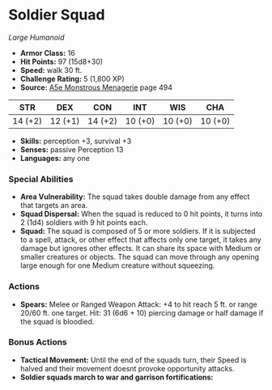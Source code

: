 # Soldier Squad

*Large* *Humanoid*

- **Armor Class:** 16
- **Hit Points:** 97 (15d8+30)
- **Speed:** walk 30 ft.
- **Challenge Rating:** 5 (1,800 XP)
- **Source:** [A5e Monstrous Menagerie](https://enpublishingrpg.com/products/level-up-monstrous-menagerie-a5e) page 494

| STR | DEX | CON | INT | WIS | CHA |
| --- | --- | --- | --- | --- | --- |
| 14 (+2) | 12 (+1) | 14 (+2) | 10 (+0) | 10 (+0) | 10 (+0) |

- **Skills:** perception +3, survival +3
- **Senses:** passive Perception 13
- **Languages:** any one

### Special Abilities

- **Area Vulnerability:** The squad takes double damage from any effect that targets an area.
- **Squad Dispersal:** When the squad is reduced to 0 hit points, it turns into 2 (1d4) soldiers with 9 hit points each.
- **Squad:** The squad is composed of 5 or more soldiers. If it is subjected to a spell, attack, or other effect that affects only one target, it takes any damage but ignores other effects. It can share its space with Medium or smaller creatures or objects. The squad can move through any opening large enough for one Medium creature without squeezing.

### Actions

- **Spears:** Melee or Ranged Weapon Attack: +4 to hit  reach 5 ft. or range 20/60 ft.  one target. Hit: 31 (6d6 + 10) piercing damage  or half damage if the squad is bloodied.

### Bonus Actions

- **Tactical Movement:** Until the end of the squads turn, their Speed is halved and their movement doesnt provoke opportunity attacks.
- **Soldier squads march to war and garrison fortifications:** 



